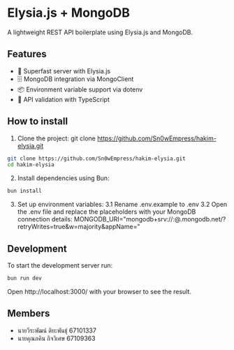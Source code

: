 # Elysia.js + MongoDB
A lightweight REST API boilerplate using Elysia.js and MongoDB.

## Features
- 🚀 Superfast server with Elysia.js
- 🗄️ MongoDB integration via MongoClient
- 📦 Environment variable support via dotenv
- 📜 API validation with TypeScript

## How to install
1. Clone the project:
git clone https://github.com/Sn0wEmpress/hakim-elysia.git
```bash
git clone https://github.com/Sn0wEmpress/hakim-elysia.git
cd hakim-elysia
```
2. Install dependencies using Bun:
```bash
bun install
```

3. Set up environment variables:
3.1 Rename .env.example to .env
3.2 Open the .env file and replace the placeholders with your MongoDB connection details:
MONGODB_URI="mongodb+srv://<username>:<password>@<cluster>.mongodb.net/?retryWrites=true&w=majority&appName=<appname>"

## Development
To start the development server run:
```bash
bun run dev
```

Open http://localhost:3000/ with your browser to see the result.

## Members
- นายวีระพัฒน์ ติยะพันธุ์ 67101337
- นายคุณภคิน กิจวิเศษ 67109363